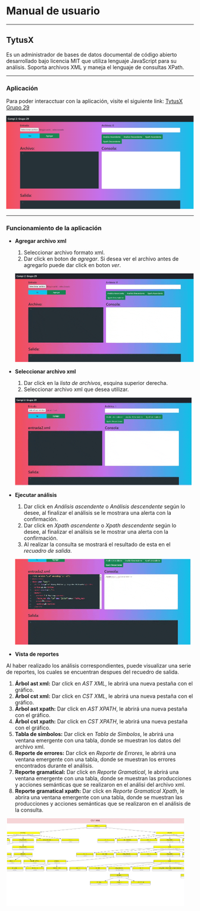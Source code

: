 # Manual de usuario
---

## TytusX 

Es un administrador de bases de datos documental de código abierto desarrollado bajo licencia MIT que utiliza lenguaje JavaScript para su análisis. 
Soporta archivos XML y maneja el lenguaje de consultas XPath.

---

### Aplicación

Para poder interacctuar con la aplicación, visite el siguiente link:
[TytusX Grupo 29](https://tytusdb.github.io/tytusx/20211SVAC/G29/)

![imagen no disponible](./img/1.png)

---

### Funcionamiento de la aplicación

* **Agregar archivo xml**
  &nbsp;
  1. Seleccionar archivo formato xml.
  2. Dar click en boton de *agregar*. Si desea ver el archivo antes de agregarlo puede dar click en boton *ver*.
  &nbsp;
  
  ![imagen no disponible](./img/agregar.gif)

* **Seleccionar archivo xml**
  &nbsp;
  1. Dar click en la *lista de archivos*, esquina superior derecha.
  2. Seleccionar archivo xml que desea utilizar.
  &nbsp;
  
  ![imagen no disponible](./img/elegir.gif)
  
* **Ejecutar análisis**
  &nbsp;
  1. Dar click en *Análisis ascendente* o *Análisis descendente* según lo desee, al finalizar el análisis se le mostrara una alerta con la confirmación.
  2. Dar click en *Xpath ascendente* o *Xpath descendente* según lo desee, al finalizar el análisis se le mostrar una alerta con la confirmación.
  3. Al realizar la consulta se mostrará el resultado de esta en el *recuadro de salida*.
  &nbsp;
  
  ![imagen no disponible](./img/analisis.gif)

* **Vista de reportes**

Al haber realizado los análisis correspondientes, puede visualizar una serie de reportes, los cuales se encuentran despues del recuedro de salida.
  &nbsp;
  1. **Árbol ast xml:** Dar click en *AST XML*, le abrirá una nueva pestaña con el gráfico.
  2. **Árbol cst xml:** Dar click en *CST XML*, le abrirá una nueva pestaña con el gráfico.
  3. **Árbol ast xpath:** Dar click en *AST XPATH*, le abrirá una nueva pestaña con el gráfico.
  4. **Árbol cst xpath:** Dar click en *CST XPATH*, le abrirá una nueva pestaña con el gráfico.
  5. **Tabla de simbolos:** Dar click en *Tabla de Simbolos*, le abrirá una ventana emergente con una tabla, donde se muestran los datos del archivo xml.
  6. **Reporte de errores:** Dar click en *Reporte de Errores*, le abrirá una ventana emergente con una tabla, donde se muestran los errores encontrados durante el análisis.
  7. **Reporte gramatical:** Dar click en *Reporte Gramatical*, le abrirá una ventana emergente con una tabla, donde se muestran las producciones y acciones semánticas que se realizaron en el análisi del archivo xml.
  8. **Reporte gramatical xpath:** Dar click en *Reporte Gramatical Xpath*, le abrira una ventana emergente con una tabla, donde se muestran las producciones y acciones semánticas que se realizaron en el análisis de la consulta.
  &nbsp;
  
  ![imagen no disponible](./img/reportes.gif)

